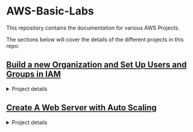 # AWS-Basic-Labs
This repository contains the documentation for various AWS Projects. 

The sections below will cover the details of the different projects in this repo:

## [Build a new Organization and Set Up Users and Groups in IAM](IAM/Build-A-New-Organization-in-IAM.md)
<details>
  <summary>Project details</summary>
  This project consists of 4 sections:
  
  * Create a new AWS account to manage the Organization
  * Build the OU structure for the Organization
  * Create User Groups in IAM
  * Create User Accounts and Assign to appropriate Groups

  This project demonstrates proficiency in AWS Organizations and IAM, using the AWS Console, CLI and CloudFormation.

  **Note**: The IAM structure built during this project will be referenced in future AWS projects.
</details>

## [Create A Web Server with Auto Scaling](/Create-Web-Server-With-Auto-Scaling/Build-a-Web-Server-Behind-With-Auto-Scaling.md)
<details>
  <summary>Project details</summary>
  This project consists of 8 sections:

  * Create a VPC
  * Create a series of S3 buckets with replication for the web server to access
  * Create a security group for the web server to allow HTTP and HTTPS access
  * Create an EC2 instance and set up Apache Web Server
  * Connect the web server to the S3 buckets
  * Set up an Auto Scaling group
  * Stress test the web server to test the functionality of the Auto Scaling group
  * Remove AWS assets to avoid recurring charges, and to clean up other remnants from the project.
  
  This project demonstrates proficiency in setting up live EC2 instances with web access, S3 buckts and Auto Scaling groups.
</details>
